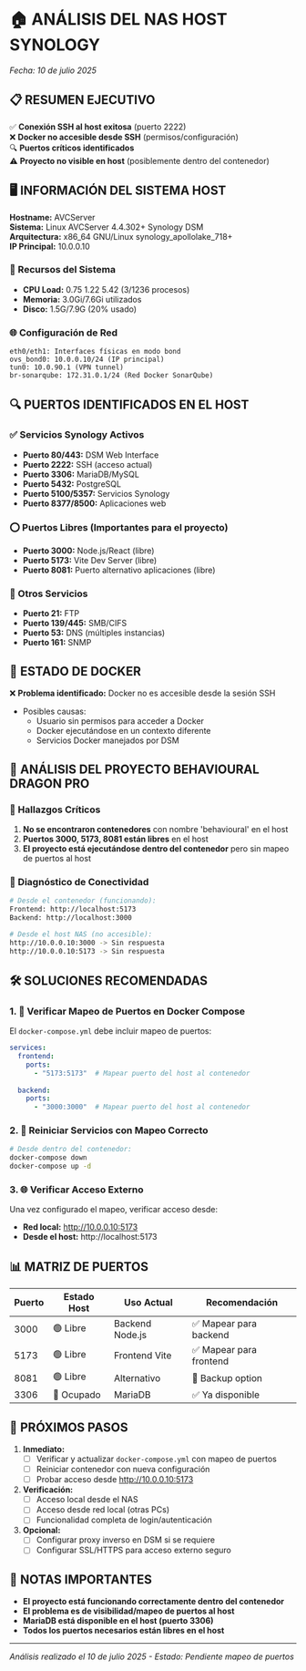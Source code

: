 # 🏠 ANÁLISIS DEL NAS HOST SYNOLOGY
*Fecha: 10 de julio 2025*

## 📋 RESUMEN EJECUTIVO

✅ **Conexión SSH al host exitosa** (puerto 2222)  
❌ **Docker no accesible desde SSH** (permisos/configuración)  
🔍 **Puertos críticos identificados**  
⚠️ **Proyecto no visible en host** (posiblemente dentro del contenedor)  

## 🖥️ INFORMACIÓN DEL SISTEMA HOST

**Hostname:** AVCServer  
**Sistema:** Linux AVCServer 4.4.302+ Synology DSM  
**Arquitectura:** x86_64 GNU/Linux synology_apollolake_718+  
**IP Principal:** 10.0.0.10  

### 💾 Recursos del Sistema
- **CPU Load:** 0.75 1.22 5.42 (3/1236 procesos)
- **Memoria:** 3.0Gi/7.6Gi utilizados
- **Disco:** 1.5G/7.9G (20% usado)

### 🌐 Configuración de Red
```
eth0/eth1: Interfaces físicas en modo bond
ovs_bond0: 10.0.0.10/24 (IP principal)
tun0: 10.0.90.1 (VPN tunnel)
br-sonarqube: 172.31.0.1/24 (Red Docker SonarQube)
```

## 🔍 PUERTOS IDENTIFICADOS EN EL HOST

### ✅ Servicios Synology Activos
- **Puerto 80/443:** DSM Web Interface
- **Puerto 2222:** SSH (acceso actual)
- **Puerto 3306:** MariaDB/MySQL
- **Puerto 5432:** PostgreSQL
- **Puerto 5100/5357:** Servicios Synology
- **Puerto 8377/8500:** Aplicaciones web

### ⭕ Puertos Libres (Importantes para el proyecto)
- **Puerto 3000:** Node.js/React (libre)
- **Puerto 5173:** Vite Dev Server (libre)
- **Puerto 8081:** Puerto alternativo aplicaciones (libre)

### 🔧 Otros Servicios
- **Puerto 21:** FTP
- **Puerto 139/445:** SMB/CIFS
- **Puerto 53:** DNS (múltiples instancias)
- **Puerto 161:** SNMP

## 🐳 ESTADO DE DOCKER

❌ **Problema identificado:** Docker no es accesible desde la sesión SSH
- Posibles causas:
  - Usuario sin permisos para acceder a Docker
  - Docker ejecutándose en un contexto diferente
  - Servicios Docker manejados por DSM

## 🐉 ANÁLISIS DEL PROYECTO BEHAVIOURAL DRAGON PRO

### 🎯 Hallazgos Críticos
1. **No se encontraron contenedores** con nombre 'behavioural' en el host
2. **Puertos 3000, 5173, 8081 están libres** en el host
3. **El proyecto está ejecutándose dentro del contenedor** pero sin mapeo de puertos al host

### 🔧 Diagnóstico de Conectividad
```bash
# Desde el contenedor (funcionando):
Frontend: http://localhost:5173
Backend: http://localhost:3000

# Desde el host NAS (no accesible):
http://10.0.0.10:3000 -> Sin respuesta
http://10.0.0.10:5173 -> Sin respuesta
```

## 🛠️ SOLUCIONES RECOMENDADAS

### 1. 🎯 Verificar Mapeo de Puertos en Docker Compose

El `docker-compose.yml` debe incluir mapeo de puertos:

```yaml
services:
  frontend:
    ports:
      - "5173:5173"  # Mapear puerto del host al contenedor
  
  backend:
    ports:
      - "3000:3000"  # Mapear puerto del host al contenedor
```

### 2. 🔄 Reiniciar Servicios con Mapeo Correcto

```bash
# Desde dentro del contenedor:
docker-compose down
docker-compose up -d
```

### 3. 🌐 Verificar Acceso Externo

Una vez configurado el mapeo, verificar acceso desde:
- **Red local:** http://10.0.0.10:5173
- **Desde el host:** http://localhost:5173

## 📊 MATRIZ DE PUERTOS

| Puerto | Estado Host | Uso Actual | Recomendación |
|--------|-------------|------------|---------------|
| 3000   | 🟢 Libre    | Backend Node.js | ✅ Mapear para backend |
| 5173   | 🟢 Libre    | Frontend Vite | ✅ Mapear para frontend |
| 8081   | 🟢 Libre    | Alternativo | 🔄 Backup option |
| 3306   | 🔴 Ocupado  | MariaDB | ✅ Ya disponible |

## 🎯 PRÓXIMOS PASOS

1. **Inmediato:**
   - [ ] Verificar y actualizar `docker-compose.yml` con mapeo de puertos
   - [ ] Reiniciar contenedor con nueva configuración
   - [ ] Probar acceso desde http://10.0.0.10:5173

2. **Verificación:**
   - [ ] Acceso local desde el NAS
   - [ ] Acceso desde red local (otras PCs)
   - [ ] Funcionalidad completa de login/autenticación

3. **Opcional:**
   - [ ] Configurar proxy inverso en DSM si se requiere
   - [ ] Configurar SSL/HTTPS para acceso externo seguro

## 🚨 NOTAS IMPORTANTES

- **El proyecto está funcionando correctamente dentro del contenedor**
- **El problema es de visibilidad/mapeo de puertos al host**
- **MariaDB está disponible en el host (puerto 3306)**
- **Todos los puertos necesarios están libres en el host**

---
*Análisis realizado el 10 de julio 2025 - Estado: Pendiente mapeo de puertos*

